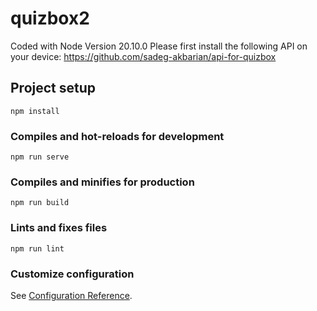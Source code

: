 # quizbox2

Coded with Node Version 20.10.0
Please first install the following API on your device: https://github.com/sadeg-akbarian/api-for-quizbox

## Project setup
```
npm install
```

### Compiles and hot-reloads for development
```
npm run serve
```

### Compiles and minifies for production
```
npm run build
```

### Lints and fixes files
```
npm run lint
```

### Customize configuration
See [Configuration Reference](https://cli.vuejs.org/config/).
